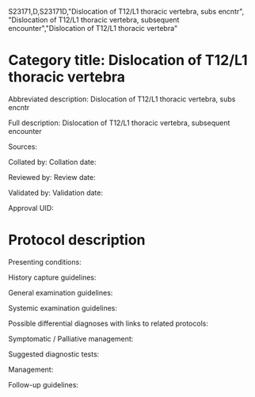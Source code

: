 S23171,D,S23171D,"Dislocation of T12/L1 thoracic vertebra, subs encntr", "Dislocation of T12/L1 thoracic vertebra, subsequent encounter","Dislocation of T12/L1 thoracic vertebra"
# Category title: Dislocation of T12/L1 thoracic vertebra

Abbreviated description: Dislocation of T12/L1 thoracic vertebra, subs encntr

Full description: Dislocation of T12/L1 thoracic vertebra, subsequent encounter

Sources:

Collated by:
Collation date:

Reviewed by:
Review date:

Validated by:
Validation date:

Approval UID:

# Protocol description

Presenting conditions:

History capture guidelines:

General examination guidelines:

Systemic examination guidelines:

Possible differential diagnoses with links to related protocols:

Symptomatic / Palliative management:

Suggested diagnostic tests:

Management:

Follow-up guidelines:
